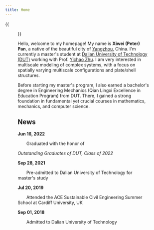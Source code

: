 ```yaml
---
title: Home
---
```


{{<figure src="Xiwei_Portrait.JPG" title="Me at Jinji Lake in Suzhou, Summer 2023 (Credit goes to Hu)" width="500">}}

Hello, welcome to my homepage! My name is **Xiwei (Peter) Pan**, a native of the beautiful city of [Yangzhou](https://en.wikipedia.org/wiki/Yangzhou), China. I'm currently a master's student at [Dalian University of Technology (DUT)](https://www.dlut.edu.cn/) working with Prof. [Yichao Zhu](http://faculty.dlut.edu.cn/zhuyc/zh_CN/index/968943/list/index.htm). I am very interested in multiscale modeling of complex systems, with a focus on spatially varying multiscale configurations and plate/shell structures.

Before starting my master's program, I also earned a bachelor's degree in Engineering Mechanics (Qian Lingxi Excellence in Education Program) from DUT. There, I gained a strong foundation in fundamental yet crucial courses in mathematics, mechanics, and computer science.

## News

**Jun 16, 2022**<p>&emsp;&emsp;Graduated with the honor of</p> *Outstanding Graduates of DUT, Class of 2022*

**Sep 28, 2021**<p>&emsp;&emsp;Pre-admitted to Dalian University of Technology for master's study</p>

**Jul 20, 2019**<p>&emsp;&emsp;Attended the ACE Sustainable Civil Engineering Summer School at Cardiff University, UK</p>

**Sep 01, 2018**<p>&emsp;&emsp;Admitted to Dalian University of Technology</p>

